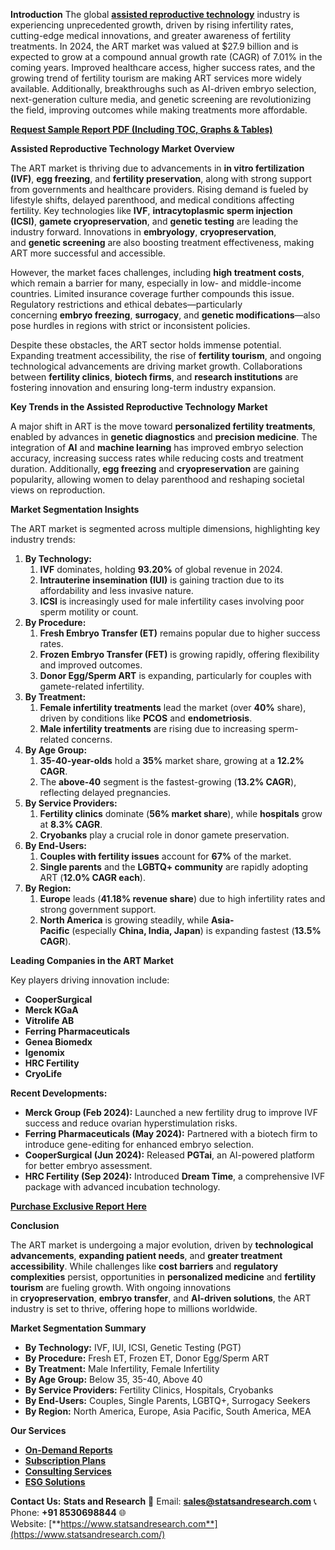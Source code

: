 ﻿**Introduction**
The global [**assisted reproductive technology**](https://www.statsandresearch.com/report/40635-global-assisted-reproductive-technology-market) industry is experiencing unprecedented growth, driven by rising infertility rates, cutting-edge medical innovations, and greater awareness of fertility treatments. In 2024, the ART market was valued at $27.9 billion and is expected to grow at a compound annual growth rate (CAGR) of 7.01% in the coming years. Improved healthcare access, higher success rates, and the growing trend of fertility tourism are making ART services more widely available. Additionally, breakthroughs such as AI-driven embryo selection, next-generation culture media, and genetic screening are revolutionizing the field, improving outcomes while making treatments more affordable.

[**Request Sample Report PDF (Including TOC, Graphs & Tables)**](https://www.statsandresearch.com/request-sample/40635-global-assisted-reproductive-technology-market)

**Assisted Reproductive Technology Market Overview**

The ART market is thriving due to advancements in **in vitro fertilization (IVF)**, **egg freezing**, and **fertility preservation**, along with strong support from governments and healthcare providers. Rising demand is fueled by lifestyle shifts, delayed parenthood, and medical conditions affecting fertility. Key technologies like **IVF**, **intracytoplasmic sperm injection (ICSI)**, **gamete cryopreservation**, and **genetic testing** are leading the industry forward. Innovations in **embryology**, **cryopreservation**, and **genetic screening** are also boosting treatment effectiveness, making ART more successful and accessible.

However, the market faces challenges, including **high treatment costs**, which remain a barrier for many, especially in low- and middle-income countries. Limited insurance coverage further compounds this issue. Regulatory restrictions and ethical debates—particularly concerning **embryo freezing**, **surrogacy**, and **genetic modifications**—also pose hurdles in regions with strict or inconsistent policies.

Despite these obstacles, the ART sector holds immense potential. Expanding treatment accessibility, the rise of **fertility tourism**, and ongoing technological advancements are driving market growth. Collaborations between **fertility clinics**, **biotech firms**, and **research institutions** are fostering innovation and ensuring long-term industry expansion.

**Key Trends in the Assisted Reproductive Technology Market**

A major shift in ART is the move toward **personalized fertility treatments**, enabled by advances in **genetic diagnostics** and **precision medicine**. The integration of **AI** and **machine learning** has improved embryo selection accuracy, increasing success rates while reducing costs and treatment duration. Additionally, **egg freezing** and **cryopreservation** are gaining popularity, allowing women to delay parenthood and reshaping societal views on reproduction.

**Market Segmentation Insights**

The ART market is segmented across multiple dimensions, highlighting key industry trends:

1. **By Technology:**
   1. **IVF** dominates, holding **93.20%** of global revenue in 2024.
   1. **Intrauterine insemination (IUI)** is gaining traction due to its affordability and less invasive nature.
   1. **ICSI** is increasingly used for male infertility cases involving poor sperm motility or count.
1. **By Procedure:**
   1. **Fresh Embryo Transfer (ET)** remains popular due to higher success rates.
   1. **Frozen Embryo Transfer (FET)** is growing rapidly, offering flexibility and improved outcomes.
   1. **Donor Egg/Sperm ART** is expanding, particularly for couples with gamete-related infertility.
1. **By Treatment:**
   1. **Female infertility treatments** lead the market (over **40%** share), driven by conditions like **PCOS** and **endometriosis**.
   1. **Male infertility treatments** are rising due to increasing sperm-related concerns.
1. **By Age Group:**
   1. **35-40-year-olds** hold a **35%** market share, growing at a **12.2% CAGR**.
   1. The **above-40** segment is the fastest-growing (**13.2% CAGR**), reflecting delayed pregnancies.
1. **By Service Providers:**
   1. **Fertility clinics** dominate (**56% market share**), while **hospitals** grow at **8.3% CAGR**.
   1. **Cryobanks** play a crucial role in donor gamete preservation.
1. **By End-Users:**
   1. **Couples with fertility issues** account for **67%** of the market.
   1. **Single parents** and the **LGBTQ+ community** are rapidly adopting ART (**12.0% CAGR each**).
1. **By Region:**
   1. **Europe** leads (**41.18% revenue share**) due to high infertility rates and strong government support.
   1. **North America** is growing steadily, while **Asia-Pacific** (especially **China, India, Japan**) is expanding fastest (**13.5% CAGR**).

**Leading Companies in the ART Market**

Key players driving innovation include:

- **CooperSurgical**
- **Merck KGaA**
- **Vitrolife AB**
- **Ferring Pharmaceuticals**
- **Genea Biomedx**
- **Igenomix**
- **HRC Fertility**
- **CryoLife**

**Recent Developments:**

- **Merck Group (Feb 2024):** Launched a new fertility drug to improve IVF success and reduce ovarian hyperstimulation risks.
- **Ferring Pharmaceuticals (May 2024):** Partnered with a biotech firm to introduce gene-editing for enhanced embryo selection.
- **CooperSurgical (Jun 2024):** Released **PGTai**, an AI-powered platform for better embryo assessment.
- **HRC Fertility (Sep 2024):** Introduced **Dream Time**, a comprehensive IVF package with advanced incubation technology.

[**Purchase Exclusive Report Here**](https://www.statsandresearch.com/enquire-before/40635-global-assisted-reproductive-technology-market)

**Conclusion**

The ART market is undergoing a major evolution, driven by **technological advancements**, **expanding patient needs**, and **greater treatment accessibility**. While challenges like **cost barriers** and **regulatory complexities** persist, opportunities in **personalized medicine** and **fertility tourism** are fueling growth. With ongoing innovations in **cryopreservation**, **embryo transfer**, and **AI-driven solutions**, the ART industry is set to thrive, offering hope to millions worldwide.

**Market Segmentation Summary**

- **By Technology:** IVF, IUI, ICSI, Genetic Testing (PGT)
- **By Procedure:** Fresh ET, Frozen ET, Donor Egg/Sperm ART
- **By Treatment:** Male Infertility, Female Infertility
- **By Age Group:** Below 35, 35-40, Above 40
- **By Service Providers:** Fertility Clinics, Hospitals, Cryobanks
- **By End-Users:** Couples, Single Parents, LGBTQ+, Surrogacy Seekers
- **By Region:** North America, Europe, Asia Pacific, South America, MEA

**Our Services**

- [**On-Demand Reports**](https://www.statsandresearch.com/on-demand-reports)
- [**Subscription Plans**](https://www.statsandresearch.com/subscription-plans)
- [**Consulting Services**](https://www.statsandresearch.com/consulting-services)
- [**ESG Solutions**](https://www.statsandresearch.com/esg-solutions)

**Contact Us:**
**Stats and Research**
📧 Email: [**sales@statsandresearch.com**](https://mailto:sales@statsandresearch.com/)
📞 Phone: **+91 8530698844**
🌐 Website: [**https://www.statsandresearch.com**](https://www.statsandresearch.com/)
